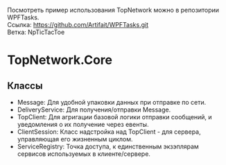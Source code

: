 Посмотреть пример использования TopNetwork можно в репозитории WPFTasks.<br/>
Ссылка: https://github.com/Artifait/WPFTasks.git<br/>
Ветка: NpTicTacToe<br/>

# TopNetwork.Core
## Классы
* Message: Для удобной упаковки данных при отправке по сети.
* DeliveryService: Для получения/отправки Message.
* TopClient: Для агригации базовой логики отправки сообщений, и уведомления о их получение через евенты.
* ClientSession: Класс надстройка над TopClient - для сервера, управляющая его жизненным циклом.
* ServiceRegistry: Точка доступа, к единственным экзэплярам сервисов используемых в клиенте/сервере. 
